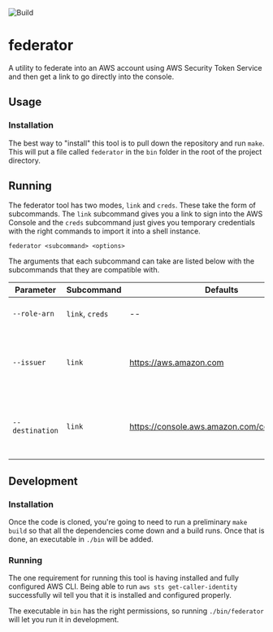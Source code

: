 ![Build](https://github.com/YashdalfTheGray/federator/workflows/Build/badge.svg)

# federator

A utility to federate into an AWS account using AWS Security Token Service and then get a link to go directly into the console.

## Usage

### Installation

The best way to "install" this tool is to pull down the repository and run `make`. This will put a file called `federator` in the `bin` folder in the root of the project directory.

## Running

The federator tool has two modes, `link` and `creds`. These take the form of subcommands. The `link` subcommand gives you a link to sign into the AWS Console and the `creds` subcommand just gives you temporary credentials with the right commands to import it into a shell instance.

```shell
federator <subcommand> <options>
```

The arguments that each subcommand can take are listed below with the subcommands that they are compatible with.

| Parameter       | Subcommand      | Defaults                                    | Description                                                        |
| --------------- | --------------- | ------------------------------------------- | ------------------------------------------------------------------ |
| `--role-arn`    | `link`, `creds` | --                                          | The ARN of the role to assume                                      |
| `--issuer`      | `link`          | https://aws.amazon.com                      | The link where the user will be taken when the session has expired |
| `--destination` | `link`          | https://console.aws.amazon.com/console/home | The link that the user will be redirected to after login           |

## Development

### Installation

Once the code is cloned, you're going to need to run a preliminary `make build` so that all the dependencies come down and a build runs. Once that is done, an executable in `./bin` will be added.

### Running

The one requirement for running this tool is having installed and fully configured AWS CLI. Being able to run `aws sts get-caller-identity` successfully wil tell you that it is installed and configured properly.

The executable in `bin` has the right permissions, so running `./bin/federator` will let you run it in development.
